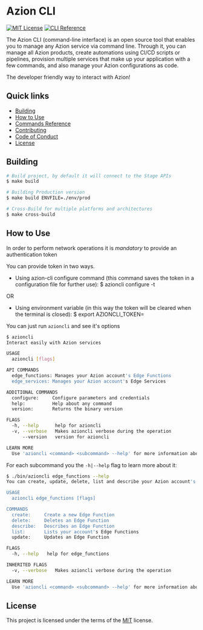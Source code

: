 # Azion CLI
[![MIT License](https://img.shields.io/badge/license-MIT-green.svg)](LICENSE)
[![CLI Reference](https://img.shields.io/badge/cli-reference-green.svg)](/wiki/azioncli)


The Azion CLI (command-line interface) is an open source tool that enables you to manage any Azion service via command line. Through it, you can manage all Azion products, create automations using CI/CD scripts or pipelines, provision multiple services that make up your application with a few commands, and also manage your Azion configurations as code.

The developer friendly way to interact with Azion!

## Quick links
* [Building](#Building)
* [How to Use](#How-to-Use)
* [Commands Reference](/wiki/azioncli)
* [Contributing](CONTRIBUTING.md)
* [Code of Conduct](CODE_OF_CONDUCT.md)
* [License](#License)


## Building

```sh
# Build project, by default it will connect to the Stage APIs
$ make build

# Building Production version
$ make build ENVFILE=./env/prod

# Cross-Build for multiple platforms and architectures
$ make cross-build
```

## How to Use

In order to perform network operations it is *mandatory* to provide an authentication token

You can provide token in two ways.
* Using azion-cli configure command (this command saves the token in a configuration file for further use):
$ azioncli configure -t <authentication token>

OR

* Using environment variable (in this way the token will be cleared when the terminal is closed):
$ export AZIONCLI_TOKEN=<authentication token>


You can just run `azioncli` and see it's options

```sh
$ azioncli
Interact easily with Azion services

USAGE
  azioncli [flags]

API COMMANDS
  edge_functions: Manages your Azion account's Edge Functions
  edge_services: Manages your Azion account's Edge Services

ADDITIONAL COMMANDS
  configure:     Configure parameters and credentials
  help:          Help about any command
  version:       Returns the binary version

FLAGS
  -h, --help      help for azioncli
  -v, --verbose   Makes azioncli verbose during the operation
      --version   version for azioncli

LEARN MORE
  Use 'azioncli <command> <subcommand> --help' for more information about a command
```

For each subcommand you the `-h|--help` flag to learn more about it:

```sh
$ ./bin/azioncli edge_functions --help
You can create, update, delete, list and describe your Azion account's Edge Functions

USAGE
  azioncli edge_functions [flags]

COMMANDS
  create:     Create a new Edge Function
  delete:     Deletes an Edge Function
  describe:   Describes an Edge Function
  list:       Lists your account's Edge Functions
  update:     Updates an Edge Function

FLAGS
  -h, --help   help for edge_functions

INHERITED FLAGS
  -v, --verbose   Makes azioncli verbose during the operation

LEARN MORE
  Use 'azioncli <command> <subcommand> --help' for more information about a command
```

## License

This project is licensed under the terms of the [MIT](LICENSE) license.
